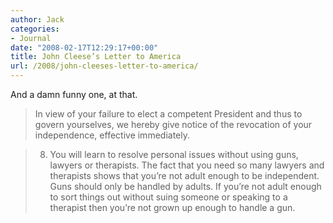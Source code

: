 ```yaml
---
author: Jack
categories:
- Journal
date: "2008-02-17T12:29:17+00:00"
title: John Cleese’s Letter to America
url: /2008/john-cleeses-letter-to-america/
---
```


And a damn funny one, at that.

> In view of your failure to elect a competent President and thus to govern yourselves, we hereby give notice of the revocation of your independence, effective immediately.

> 8. You will learn to resolve personal issues without using guns, lawyers or therapists. The fact that you need so many lawyers and therapists shows that you’re not adult enough to be independent. Guns should only be handled by adults. If you’re not adult enough to sort things out without suing someone or speaking to a therapist then you’re not grown up enough to handle a gun.